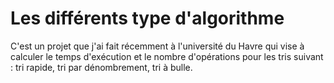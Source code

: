 # Les différents type d'algorithme
C'est un projet que j'ai fait récemment à l'université du Havre qui vise à calculer le temps d'exécution et le nombre d'opérations pour les tris suivant : tri rapide, tri par dénombrement, tri à bulle.

